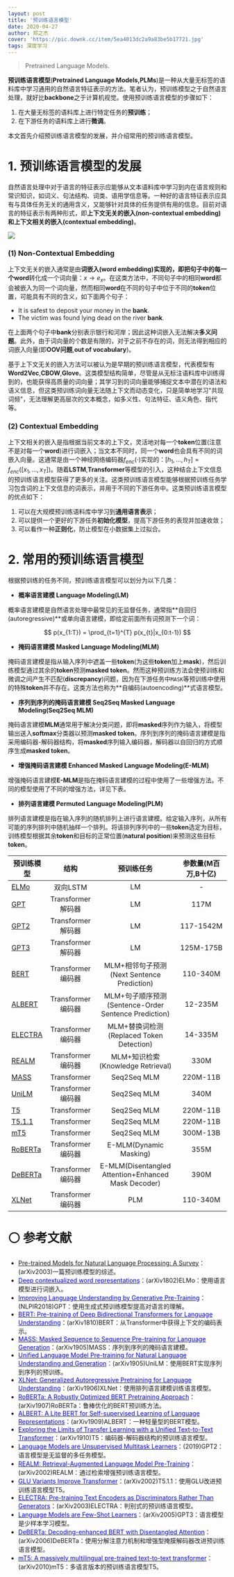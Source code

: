 ```yaml
---
layout: post
title: '预训练语言模型'
date: 2020-04-27
author: 郑之杰
cover: 'https://pic.downk.cc/item/5ea4013dc2a9a83be5b17721.jpg'
tags: 深度学习
---
```


> Pretrained Language Models.

**预训练语言模型**(**Pretrained Language Models,PLMs**)是一种从大量无标签的语料库中学习通用的自然语言特征表示的方法。笔者认为，预训练模型之于自然语言处理，就好比**backbone**之于计算机视觉。使用预训练语言模型的步骤如下：
1. 在大量无标签的语料库上进行特定任务的**预训练**；
2. 在下游任务的语料库上进行**微调**。

本文首先介绍预训练语言模型的发展，并介绍常用的预训练语言模型。

# 1. 预训练语言模型的发展
自然语言处理中对于语言的特征表示应能够从文本语料库中学习到内在语言规则和常识知识，如词义、句法结构、词类、语用学信息等。一种好的语言特征表示应具有与具体任务无关的通用含义，又能够针对具体的任务提供有用的信息。目前对语言的特征表示有两种形式，即**上下文无关的嵌入(non-contextual embedding)**和**上下文相关的嵌入(contextual embedding)**。

![](https://pic.imgdb.cn/item/60ebf3395132923bf857acf4.jpg)

### (1) Non-Contextual Embedding

上下文无关的嵌入通常是由**词嵌入(word embedding)**实现的，即把句子中的每一个**word**转化成一个词向量：$x \to e_x$。在这类方法中，不同句子中的相同**word**都会被嵌入为同一个词向量，然而相同**word**在不同的句子中位于不同的**token**位置，可能具有不同的含义，如下面两个句子：
- It is safest to deposit your money in the **bank**.
- The victim was found lying dead on the river **bank**.

在上面两个句子中**bank**分别表示银行和河岸；因此这种词嵌入无法解决**多义问题**。此外，由于词向量的个数是有限的，对于之前不存在的词，则无法得到相应的词嵌入向量(即**OOV问题**,**out of vocabulary**)。

基于上下文无关的嵌入方法可以被认为是早期的预训练语言模型，代表模型有**Word2Vec**,**CBOW**,**Glove**。这类模型结构简单，尽管是从无标注语料库中训练得到的，也能获得高质量的词向量；其学习到的词向量能够捕捉文本中潜在的语法和语义信息，但这类预训练词向量无法随上下文而动态变化，只是简单地学习"共现词频"，无法理解更高层次的文本概念，如多义性、句法特征、语义角色、指代等。

### (2) Contextual Embedding
上下文相关的嵌入是指根据当前文本的上下文，灵活地对每一个**token**位置(注意不是对每一个**word**)进行词嵌入；当文本不同时，同一个**word**也会具有不同的词嵌入向量。这通常是由一个神经网络编码器$f_{enc}(\cdot)$实现的：$[h_1,...,h_T]=f_{enc}([x_1,...,x_T])$。随着**LSTM**,**Transformer**等模型的引入，这种结合上下文信息的预训练语言模型获得了更多的关注。这类预训练语言模型能够根据预训练任务学习包含词的上下文信息的词表示，并用于不同的下游任务中。这类预训练语言模型的优点如下：
1. 可以在大规模预训练语料库中学习到**通用语言表示**；
2. 可以提供一个更好的下游任务**初始化模型**，提高下游任务的表现并加速收敛；
3. 可以看作一种**正则化**，防止模型在小数据集上过拟合。

# 2. 常用的预训练语言模型
根据预训练的任务不同，预训练语言模型可以划分为以下几类：
- **概率语言建模 Language Modeling(LM)**

概率语言建模是自然语言处理中最常见的无监督任务，通常指**自回归(autoregressive)**或单向语言建模，即给定前面所有词预测下一个词：

$$ p(x_{1:T}) = \prod_{t=1}^{T} p(x_{t}|x_{0:t-1}) $$

- **掩码语言建模 Masked Language Modeling(MLM)**

掩码语言建模是指从输入序列中遮盖一些**token**(为这些**token**加上**mask**)，然后训练模型通过其余的**token**预测**masked token**。然而这种预训练方法会使预训练和微调之间产生不匹配(**discrepancy**)问题，因为在下游任务中`MASK`等预训练中使用的特殊**token**并不存在。这类方法也称为**自编码(autoencoding)**式语言模型。

- **序列到序列的掩码语言建模 Seq2Seq Masked Language Modeling(Seq2Seq MLM)**

掩码语言建模**MLM**通常用于解决分类问题，即将**masked**序列作为输入，将模型输出送入**softmax**分类器以预测**masked token**。序列到序列的掩码语言建模是指采用编码器-解码器结构，将**masked**序列输入编码器，解码器以自回归的方式顺序生成**masked token**。

- **增强掩码语言建模 Enhanced Masked Language Modeling(E-MLM)**

增强掩码语言建模**E-MLM**是指在掩码语言建模的过程中使用了一些增强方法。不同的模型使用了不同的增强方法，详见下表。

- **排列语言建模 Permuted Language Modeling(PLM)**

排列语言建模是指在输入序列的随机排列上进行语言建模。给定输入序列，从所有可能的序列排列中随机抽样一个排列。将该排列序列中的一些**token**选定为目标，训练模型根据其余**token**和目标的正常位置(**natural position**)来预测这些目标**token**。



| 预训练模型 | 结构 | 预训练任务 | 参数量(M百万,B十亿) |
| ------------------------------------------------------------------------------------------------------------------------------------------------------------------------------- | :---: | :---: | :----: |
| [ELMo](https://0809zheng.github.io/2021/01/01/elmo.html) | 双向LSTM | LM | - |
| [GPT](https://0809zheng.github.io/2021/01/03/gpt.html) | Transformer解码器 | LM | $117$M |
| [GPT2](https://0809zheng.github.io/2021/01/11/gpt2.html) | Transformer解码器 | LM | $117$-$1542$M |
| [GPT3](https://0809zheng.github.io/2020/07/13/gpt3.html) | Transformer解码器 | LM | $125$M-$175$B |
| [BERT](https://0809zheng.github.io/2021/01/02/bert.html) | Transformer编码器 | MLM+相邻句子预测(Next Sentence Prediction) | $110$-$340$M |
| [ALBERT](https://0809zheng.github.io/2021/01/14/albert.html) | Transformer编码器 | MLM+句子顺序预测(Sentence-Order Sentence Prediction) | $12$-$235$M |
| [ELECTRA](https://0809zheng.github.io/2021/01/16/electra.html) | Transformer编码器 | MLM+替换词检测(Replaced Token Detection) | $14$-$335$M |
| [REALM](https://0809zheng.github.io/2020/12/27/realm.html) | Transformer编码器 | MLM+知识检索(Knowledge Retrieval) | $330$M |
| [MASS](https://0809zheng.github.io/2021/08/18/mass.html) | Transformer | Seq2Seq MLM | $220$M-$11$B |
| [UniLM](https://0809zheng.github.io/2021/08/17/unilm.html) | Transformer编码器 | Seq2Seq MLM | $340$M |
| [T5](https://0809zheng.github.io/2021/01/08/t5.html) | Transformer | Seq2Seq MLM | $220$M-$11$B |
| [T5.1.1](https://0809zheng.github.io/2021/01/09/t511.html) | Transformer | Seq2Seq MLM | $220$M-$11$B |
| [mT5](https://0809zheng.github.io/2021/01/10/mt5.html) | Transformer | Seq2Seq MLM | $300$M-$13$B |
| [RoBERTa](https://0809zheng.github.io/2021/08/16/roberta.html) | Transformer编码器 | E-MLM(Dynamic Masking) | $355$M |
| [DeBERTa](https://0809zheng.github.io/2021/04/02/deberta.html) | Transformer编码器 | E-MLM(Disentangled Attention+Enhanced Mask Decoder) | $390$M |
| [XLNet](https://0809zheng.github.io/2021/08/19/xlnet.html) | Transformer编码器 | PLM | $110$-$340$M |




# ⚪ 参考文献
- [Pre-trained Models for Natural Language Processing: A Survey](https://arxiv.org/abs/2003.08271)：(arXiv2003)一篇预训练模型的综述。
- [<font color=Blue>Deep contextualized word representations</font>](https://0809zheng.github.io/2021/01/01/elmo.html)：(arXiv1802)ELMo：使用语言模型进行词嵌入。
- [<font color=Blue>Improving Language Understanding by Generative Pre-Training</font>](https://0809zheng.github.io/2021/01/03/gpt.html)：(NLPIR2018)GPT：使用生成式预训练模型提高对语言的理解。
- [<font color=Blue>BERT: Pre-training of Deep Bidirectional Transformers for Language Understanding</font>](https://0809zheng.github.io/2021/01/02/bert.html)：(arXiv1810)BERT：从Transformer中获得上下文的编码表示。
- [<font color=Blue>MASS: Masked Sequence to Sequence Pre-training for Language Generation</font>](https://0809zheng.github.io/2021/08/18/mass.html)：(arXiv1905)MASS：序列到序列的掩码语言建模。
- [<font color=Blue>Unified Language Model Pre-training for Natural Language Understanding and Generation</font>](https://0809zheng.github.io/2021/08/17/unilm.html)：(arXiv1905)UniLM：使用BERT实现序列到序列的预训练。
- [<font color=Blue>XLNet: Generalized Autoregressive Pretraining for Language Understanding</font>](https://0809zheng.github.io/2021/08/19/xlnet.html)：(arXiv1906)XLNet：使用排列语言建模训练语言模型。
- [<font color=Blue>RoBERTa: A Robustly Optimized BERT Pretraining Approach</font>](https://0809zheng.github.io/2021/08/16/roberta.html)：(arXiv1907)RoBERTa：鲁棒优化的BERT预训练方法。
- [<font color=Blue>ALBERT: A Lite BERT for Self-supervised Learning of Language Representations</font>](https://0809zheng.github.io/2021/01/14/albert.html)：(arXiv1909)ALBERT：一种轻量型的BERT模型。
- [<font color=Blue>Exploring the Limits of Transfer Learning with a Unified Text-to-Text Transformer</font>](https://0809zheng.github.io/2021/01/08/t5.html)：(arXiv1910)T5：编码器-解码器结构的预训练语言模型。
- [<font color=Blue>Language Models are Unsupervised Multitask Learners</font>](https://0809zheng.github.io/2021/01/11/gpt2.html)：(2019)GPT2：语言模型是无监督的多任务模型。
- [<font color=Blue>REALM: Retrieval-Augmented Language Model Pre-Training</font>](https://0809zheng.github.io/2020/12/27/realm.html)：(arXiv2002)REALM：通过检索增强预训练语言模型。
- [<font color=Blue>GLU Variants Improve Transformer</font>](https://0809zheng.github.io/2021/01/09/t511.html)：(arXiv2002)T5.1.1：使用GLU改进预训练语言模型T5。
- [<font color=Blue>ELECTRA: Pre-training Text Encoders as Discriminators Rather Than Generators</font>](https://0809zheng.github.io/2021/01/16/electra.html)：(arXiv2003)ELECTRA：判别式的预训练语言模型。
- [<font color=Blue>Language Models are Few-Shot Learners</font>](https://0809zheng.github.io/2020/07/13/gpt3.html)：(arXiv2005)GPT3：语言模型是少样本学习模型。
- [<font color=Blue>DeBERTa: Decoding-enhanced BERT with Disentangled Attention</font>](https://0809zheng.github.io/2021/04/02/deberta.html)：(arXiv2006)DeBERTa：使用分解注意力机制和增强型掩膜解码器改进预训练语言模型。
- [<font color=Blue>mT5: A massively multilingual pre-trained text-to-text transformer</font>](https://0809zheng.github.io/2021/01/10/mt5.html)：(arXiv2010)mT5：多语言版本的预训练语言模型T5。

